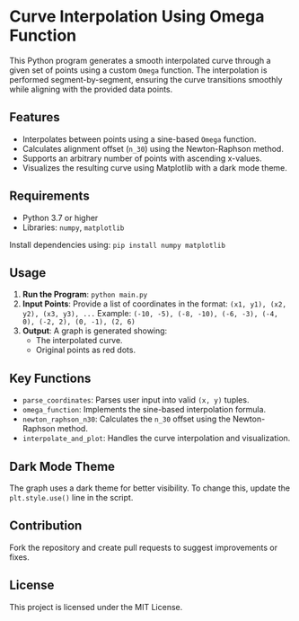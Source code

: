# Curve Interpolation Using Omega Function

This Python program generates a smooth interpolated curve through a given set of points using a custom `Omega` function. The interpolation is performed segment-by-segment, ensuring the curve transitions smoothly while aligning with the provided data points.

## Features
- Interpolates between points using a sine-based `Omega` function.
- Calculates alignment offset (`n_30`) using the Newton-Raphson method.
- Supports an arbitrary number of points with ascending x-values.
- Visualizes the resulting curve using Matplotlib with a dark mode theme.

## Requirements
- Python 3.7 or higher
- Libraries: `numpy`, `matplotlib`

Install dependencies using:
`pip install numpy matplotlib`

## Usage

1. **Run the Program**: `python main.py`
2. **Input Points**: Provide a list of coordinates in the format:
`(x1, y1), (x2, y2), (x3, y3), ...`
Example:
`(-10, -5), (-8, -10), (-6, -3), (-4, 0), (-2, 2), (0, -1), (2, 6)`
3. **Output**: A graph is generated showing:
   - The interpolated curve.
   - Original points as red dots.

## Key Functions
- `parse_coordinates`: Parses user input into valid `(x, y)` tuples.
- `omega_function`: Implements the sine-based interpolation formula.
- `newton_raphson_n30`: Calculates the `n_30` offset using the Newton-Raphson method.
- `interpolate_and_plot`: Handles the curve interpolation and visualization.

## Dark Mode Theme
The graph uses a dark theme for better visibility. To change this, update the `plt.style.use()` line in the script.

## Contribution
Fork the repository and create pull requests to suggest improvements or fixes.

## License
This project is licensed under the MIT License.
